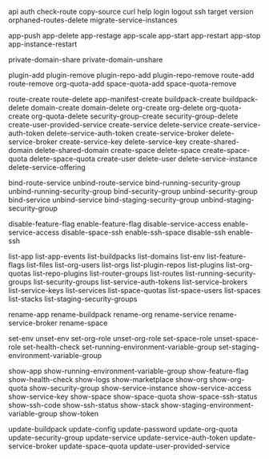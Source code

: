 api
auth
check-route
copy-source
curl
help
login
logout
ssh
target
version
orphaned-routes-delete
migrate-service-instances

app-push
app-delete
app-restage
app-scale
app-start
app-restart
app-stop
app-instance-restart

private-domain-share
private-domain-unshare

plugin-add
plugin-remove
plugin-repo-add
plugin-repo-remove
route-add
route-remove
org-quota-add
space-quota-add
space-quota-remove

route-create
route-delete
app-manifest-create
buildpack-create
buildpack-delete
domain-create
domain-delete
org-create
org-delete
org-quota-create
org-quota-delete
security-group-create
security-group-delete
create-user-provided-service
create-service
delete-service
create-service-auth-token
delete-service-auth-token
create-service-broker
delete-service-broker
create-service-key
delete-service-key
create-shared-domain
delete-shared-domain
create-space
delete-space
create-space-quota
delete-space-quota
create-user
delete-user
delete-service-instance
delete-service-offering

bind-route-service
unbind-route-service
bind-running-security-group
unbind-running-security-group
bind-security-group
unbind-security-group
bind-service
unbind-service
bind-staging-security-group
unbind-staging-security-group

disable-feature-flag
enable-feature-flag
disable-service-access
enable-service-access
disable-space-ssh
enable-ssh-space
disable-ssh
enable-ssh

list-app
list-app-events
list-buildpacks
list-domains
list-env
list-feature-flags
list-files
list-org-users
list-orgs
list-plugin-repos
list-plugins
list-org-quotas
list-repo-plugins
list-router-groups
list-routes
list-running-security-groups
list-security-groups
list-service-auth-tokens
list-service-brokers
list-service-keys
list-services
list-space-quotas
list-space-users
list-spaces
list-stacks
list-staging-security-groups

rename-app
rename-buildpack
rename-org
rename-service
rename-service-broker
rename-space

set-env
unset-env
set-org-role
unset-org-role
set-space-role
unset-space-role
set-health-check
set-running-environment-variable-group
set-staging-environment-variable-group

show-app
show-running-environment-variable-group
show-feature-flag
show-health-check
show-logs
show-marketplace
show-org
show-org-quota
show-security-group
show-service-instance
show-service-access
show-service-key
show-space
show-space-quota
show-space-ssh-status
show-ssh-code
show-ssh-status
show-stack
show-staging-environment-variable-group
show-token

update-buildpack
update-config
update-password
update-org-quota
update-security-group
update-service
update-service-auth-token
update-service-broker
update-space-quota
update-user-provided-service
